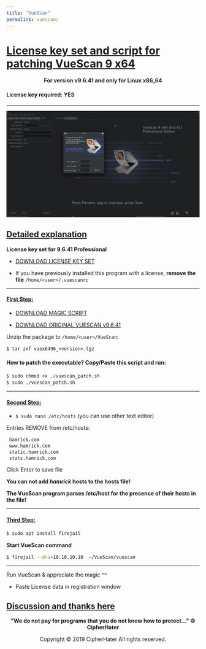 ```yaml
---
title: "VueScan"
permalink: vuescan/
---
```


# [License key set and script for patching VueScan 9 x64]()

<center>
	<p><b>
		For version v9.6.41 and only for Linux x86_64
	</b></p>
</center>

#### License key required: YES

---

![VUESCAN](images/vuescan.jpg)


## [Detailed explanation]()


**License key set for 9.6.41 Professional**


- [DOWNLOAD LICENSE KEY SET](orig/license.txt)

- If you have previously installed this program with a license,
  **remove the file** `/home/<user>/.vuescanrc`

---

#### [First Step:]()


- [DOWNLOAD MAGIC SCRIPT](https://raw.githubusercontent.com/cipherhater/CipherHater/master/vuescan_patch.sh)

- [DOWNLOAD ORIGINAL VUESCAN v9.6.41](orig/vuex6496_9641.tgz)

Unzip the package to `/home/<user>/VueScan`:

```
$ tar zxf vuex6496_<version>.tgz
```

#### How to patch the executable? Copy/Paste this script and run:

```bash
$ sudo chmod +x ./vuescan_patch.sh
$ sudo ./vuescan_patch.sh
```

---

#### [Second Step:]()

 - ```$ sudo nano /etc/hosts``` (you can use other text editor)

Entries REMOVE from /etc/hosts:

```
 hamrick.com
 www.hamrick.com
 static.hamrick.com
 stats.hamrick.com
```
 
Click Enter to save file
 
**You can not add *hamrick* hosts to the hosts file!**

**The VueScan program parses /etc/host for the presence of their hosts in the file!**

---

#### [Third Step:]()
 
```bash
$ sudo apt install firejail
```

 **Start VueScan command**

```bash
$ firejail --dns=10.10.10.10  ~/VueScan/vuescan
```

---

 Run VueScan & appreciate the magic ^^

- Paste License data in registration window


## [Discussion and thanks here](https://gist.github.com/cipherhater/4e75d4e4551db171de03e9618456a7ea)

<center>
    <p><b>
	"We do not pay for programs that you do not know how to protect..." &copy; CipherHater
    </b></p>
</center>

<center>
    <p>
	Copyright &copy; 2019 CipherHater All rights reserved.
    </p>
</center>
